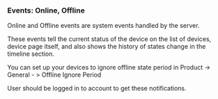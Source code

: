 ### Events: Online, Offline

Online and Offline events are system events handled by the server.

These events tell the current status of the device on the list of devices, device page itself, and also shows the history of states change in the timeline section.

You can set up your devices to ignore offline state period in Product -> General - > Offline Ignore Period

User should be logged in to account to get these notifications.
